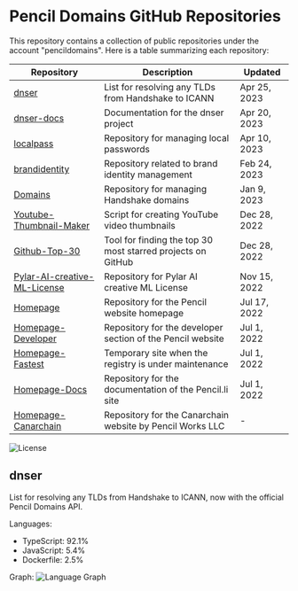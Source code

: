# Pencil Domains GitHub Repositories

This repository contains a collection of public repositories under the account "pencildomains". Here is a table summarizing each repository:

| Repository                  | Description                                                | Updated       |
|-----------------------------|------------------------------------------------------------|---------------|
| [dnser](https://github.com/pencil-li/dnser)                       | List for resolving any TLDs from Handshake to ICANN        | Apr 25, 2023   |
| [dnser-docs](https://github.com/pencil-li/dnser-docs)                  | Documentation for the dnser project                        | Apr 20, 2023   |
| [localpass](https://github.com/pencil-li/localpass)                   | Repository for managing local passwords                    | Apr 10, 2023   |
| [brandidentity](https://github.com/pencil-li/brandidentity)               | Repository related to brand identity management            | Feb 24, 2023   |
| [Domains](https://github.com/pencil-li/Domains)                     | Repository for managing Handshake domains                  | Jan 9, 2023    |
| [Youtube-Thumbnail-Maker](https://github.com/pencil-li/Youtube-Thumbnail-Maker)     | Script for creating YouTube video thumbnails                | Dec 28, 2022   |
| [Github-Top-30](https://github.com/pencil-li/Github-Top-30)               | Tool for finding the top 30 most starred projects on GitHub | Dec 28, 2022   |
| [Pylar-AI-creative-ML-License](https://github.com/pencil-li/Pylar-AI-creative-ML-License)| Repository for Pylar AI creative ML License                 | Nov 15, 2022   |
| [Homepage](https://github.com/pencil-li/Homepage)                    | Repository for the Pencil website homepage                 | Jul 17, 2022   |
| [Homepage-Developer](https://github.com/pencil-li/Homepage-Developer)          | Repository for the developer section of the Pencil website | Jul 1, 2022    |
| [Homepage-Fastest](https://github.com/pencil-li/Homepage-Fastest)            | Temporary site when the registry is under maintenance      | Jul 1, 2022    |
| [Homepage-Docs](https://github.com/pencil-li/Homepage-Docs)               | Repository for the documentation of the Pencil.li site     | Jul 1, 2022    |
| [Homepage-Canarchain](https://github.com/pencil-li/Homepage-Canarchain)         | Repository for the Canarchain website by Pencil Works LLC  | -               |

![License](https://img.shields.io/badge/license-PYLAR%20AI%20creative%20ML%204.0.0-blue)

## dnser

List for resolving any TLDs from Handshake to ICANN, now with the official Pencil Domains API.

Languages:
- TypeScript: 92.1%
- JavaScript: 5.4%
- Dockerfile: 2.5%

Graph:
![Language Graph](https://github.com/pencil-li/dnser/blob/main/language-graph.png)
